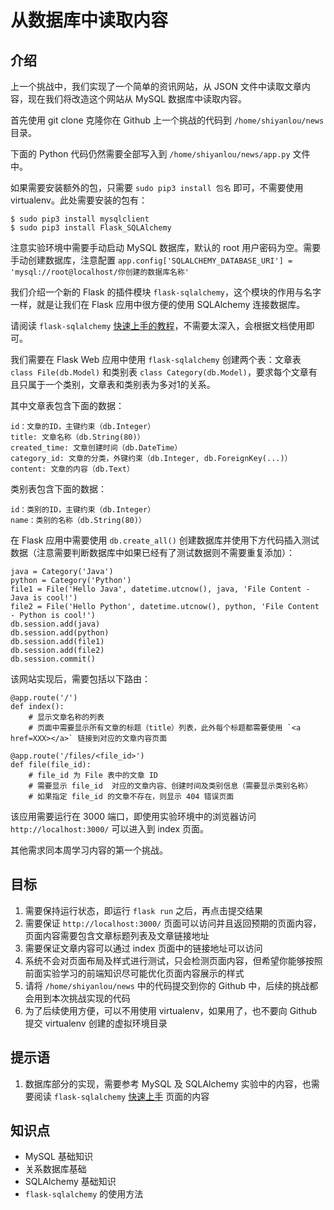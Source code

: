 # 从数据库中读取内容

## 介绍

上一个挑战中，我们实现了一个简单的资讯网站，从 JSON 文件中读取文章内容，现在我们将改造这个网站从 MySQL 数据库中读取内容。

首先使用 git clone 克隆你在 Github 上一个挑战的代码到 `/home/shiyanlou/news` 目录。

下面的 Python 代码仍然需要全部写入到 `/home/shiyanlou/news/app.py` 文件中。

如果需要安装额外的包，只需要 `sudo pip3 install 包名` 即可，不需要使用 virtualenv。此处需要安装的包有：

```
$ sudo pip3 install mysqlclient
$ sudo pip3 install Flask_SQLAlchemy

```

注意实验环境中需要手动启动 MySQL 数据库，默认的 root 用户密码为空。需要手动创建数据库，注意配置 `app.config['SQLALCHEMY_DATABASE_URI'] = 'mysql://root@localhost/你创建的数据库名称'`

我们介绍一个新的 Flask 的插件模块 `flask-sqlalchemy`，这个模块的作用与名字一样，就是让我们在 Flask 应用中很方便的使用 SQLAlchemy 连接数据库。

请阅读 `flask-sqlalchemy` [快速上手的教程](http://flask-sqlalchemy.pocoo.org/2.1/quickstart/#a-minimal-application)，不需要太深入，会根据文档使用即可。

我们需要在 Flask Web 应用中使用 `flask-sqlalchemy` 创建两个表：文章表 `class File(db.Model)` 和类别表 `class Category(db.Model)`，要求每个文章有且只属于一个类别，文章表和类别表为多对1的关系。

其中文章表包含下面的数据：

```
id：文章的ID，主键约束（db.Integer）
title: 文章名称（db.String(80)）
created_time: 文章创建时间（db.DateTime）
category_id: 文章的分类，外键约束（db.Integer, db.ForeignKey(...)）
content: 文章的内容（db.Text）

```

类别表包含下面的数据：

```
id：类别的ID，主键约束（db.Integer）
name：类别的名称（db.String(80)）

```

在 Flask 应用中需要使用 `db.create_all()` 创建数据库并使用下方代码插入测试数据（注意需要判断数据库中如果已经有了测试数据则不需要重复添加）：

```
java = Category('Java')
python = Category('Python')
file1 = File('Hello Java', datetime.utcnow(), java, 'File Content - Java is cool!')
file2 = File('Hello Python', datetime.utcnow(), python, 'File Content - Python is cool!')
db.session.add(java)
db.session.add(python)
db.session.add(file1)
db.session.add(file2)
db.session.commit()

```

该网站实现后，需要包括以下路由：

```
@app.route('/')
def index():
    # 显示文章名称的列表
    # 页面中需要显示所有文章的标题（title）列表，此外每个标题都需要使用 `<a href=XXX></a>` 链接到对应的文章内容页面

@app.route('/files/<file_id>')
def file(file_id):
    # file_id 为 File 表中的文章 ID
    # 需要显示 file_id  对应的文章内容、创建时间及类别信息（需要显示类别名称）
    # 如果指定 file_id 的文章不存在，则显示 404 错误页面

```

该应用需要运行在 3000 端口，即使用实验环境中的浏览器访问 `http://localhost:3000/` 可以进入到 index 页面。

其他需求同本周学习内容的第一个挑战。

## 目标

1. 需要保持运行状态，即运行 `flask run` 之后，再点击提交结果
2. 需要保证 `http://localhost:3000/` 页面可以访问并且返回预期的页面内容，页面内容需要包含文章标题列表及文章链接地址
3. 需要保证文章内容可以通过 index 页面中的链接地址可以访问
4. 系统不会对页面布局及样式进行测试，只会检测页面内容，但希望你能够按照前面实验学习的前端知识尽可能优化页面内容展示的样式
5. 请将 `/home/shiyanlou/news` 中的代码提交到你的 Github 中，后续的挑战都会用到本次挑战实现的代码
6. 为了后续使用方便，可以不用使用 virtualenv，如果用了，也不要向 Github 提交 virtualenv 创建的虚拟环境目录

## 提示语

1. 数据库部分的实现，需要参考 MySQL 及 SQLAlchemy 实验中的内容，也需要阅读 `flask-sqlalchemy` [快速上手](http://www.pythondoc.com/flask-sqlalchemy/quickstart.html) 页面的内容

## 知识点

- MySQL 基础知识
- 关系数据库基础
- SQLAlchemy 基础知识
- `flask-sqlalchemy` 的使用方法